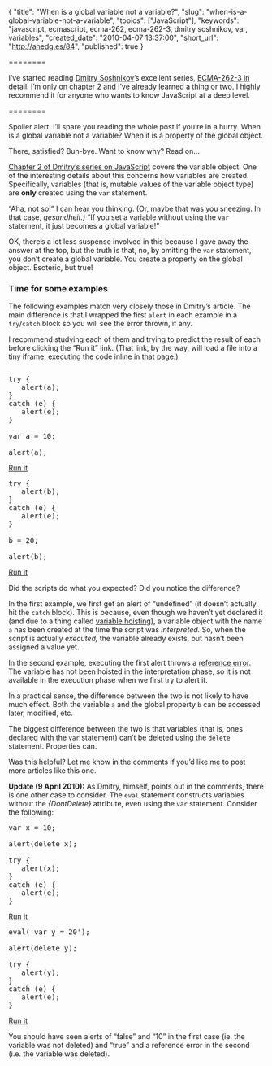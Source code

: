 {
  "title": "When is a global variable not a variable?",
  "slug": "when-is-a-global-variable-not-a-variable",
  "topics": ["JavaScript"],
  "keywords": "javascript, ecmascript, ecma-262, ecma-262-3, dmitry soshnikov, var, variables",
  "created_date": "2010-04-07 13:37:00",
  "short_url": "http://ahedg.es/84",
  "published": true
}

========

I’ve started reading [Dmitry Soshnikov](http://twitter.com/DmitrySoshnikov)’s excellent series, [ECMA-262-3 in detail](http://dmitrysoshnikov.com/ecmascript/). I’m only on chapter 2 and I’ve already learned a thing or two. I highly recommend it for anyone who wants to know JavaScript at a deep level.

========

Spoiler alert: I’ll spare you reading the whole post if you’re in a hurry. When is a global variable not a variable? When it is a property of the global object.

There, satisfied? Buh-bye. Want to know why? Read on…

[Chapter 2 of Dmitry’s series on JavaScript](http://dmitrysoshnikov.com/ecmascript/chapter-2-variable-object/) covers the variable object. One of the interesting details about this concerns how variables are created. Specifically, variables (that is, mutable values of the variable object type) are **only** created using the `var` statement.

“Aha, not so!” I can hear you thinking. (Or, maybe that was you sneezing. In that case, _gesundheit.)_ “If you set a variable without using the `var` statement, it just becomes a global variable!”

OK, there’s a lot less suspense involved in this because I gave away the answer at the top, but the truth is that, no, by omitting the `var` statement, you don’t create a global variable. You create a property on the global object. Esoteric, but true!

### Time for some examples

The following examples match very closely those in Dmitry’s article. The main difference is that I wrapped the first `alert` in each example in a `try`/`catch` block so you will see the error thrown, if any.

I recommend studying each of them and trying to predict the result of each before clicking the “Run it” link. (That link, by the way, will load a file into a tiny iframe, executing the code inline in that page.)

<iframe name="runner" src="about:blank" style="width: 0;height: 0;border: none !important;margin: 0;padding: 0;"></iframe>

<pre class="sh_javascript">try {
   alert(a);
}
catch (e) {
   alert(e);
}

var a = 10;

alert(a);</pre>

<a target="runner" href="/blog/assets/files/global-variable.html">Run it</a>

<pre class="sh_javascript">try {
   alert(b);
}
catch (e) {
   alert(e);
}

b = 20;

alert(b);</pre>

<a target="runner" href="/blog/assets/files/global-property.html">Run it</a>

</div>

Did the scripts do what you expected? Did you notice the difference?

In the first example, we first get an alert of “undefined” (it doesn’t actually hit the `catch` block). This is because, even though we haven’t yet declared it (and due to a thing called [variable hoisting](http://stackoverflow.com/questions/1162561/whats-wrong-with-defining-javascript-variables-within-if-blocks/1162756#1162756)), a variable object with the name `a` has been created at the time the script was _interpreted._ So, when the script is actually _executed,_ the variable already exists, but hasn’t been assigned a value yet.

In the second example, executing the first alert throws a [reference error](https://developer.mozilla.org/en/Core_JavaScript_1.5_Reference/Global_Objects/ReferenceError). The variable has not been hoisted in the interpretation phase, so it is not available in the execution phase when we first try to alert it.

In a practical sense, the difference between the two is not likely to have much effect. Both the variable `a` and the global property `b` can be accessed later, modified, etc.

The biggest difference between the two is that variables (that is, ones declared with the `var` statement) can’t be deleted using the `delete` statement. Properties can.

Was this helpful? Let me know in the comments if you’d like me to post more articles like this one.

**Update (9 April 2010):** As Dmitry, himself, points out in the comments, there is one other case to consider. The `eval` statement constructs variables without the _{DontDelete}_ attribute, even using the `var` statement. Consider the following:

<pre class="sh_javascript">var x = 10;

alert(delete x);

try {
   alert(x);
}
catch (e) {
   alert(e);
}</pre>

<a target="runner" href="/blog/assets/files/dontdelete-var.html">Run it</a>

<pre class="sh_javascript">eval('var y = 20');

alert(delete y);

try {
   alert(y);
}
catch (e) {
   alert(e);
}</pre>

<a target="runner" href="/blog/assets/files/dontdelete-eval.html">Run it</a>

You should have seen alerts of “false” and “10” in the first case (ie. the variable was not deleted) and “true” and a reference error in the second (i.e. the variable was deleted).
